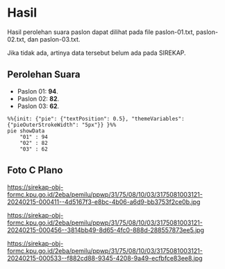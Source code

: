# Hasil

Hasil perolehan suara paslon dapat dilihat pada file paslon-01.txt, paslon-02.txt, dan paslon-03.txt.

Jika tidak ada, artinya data tersebut belum ada pada SIREKAP.

## Perolehan Suara

 * Paslon 01: **94**.
 * Paslon 02: **82**.
 * Paslon 03: **62**.

```mermaid
%%{init: {"pie": {"textPosition": 0.5}, "themeVariables": {"pieOuterStrokeWidth": "5px"}} }%%
pie showData
    "01" : 94
    "02" : 82
    "03" : 62
```
## Foto C Plano

https://sirekap-obj-formc.kpu.go.id/2eba/pemilu/ppwp/31/75/08/10/03/3175081003121-20240215-000411--4d5167f3-e8bc-4b06-a6d9-bb3753f2ce0b.jpg

https://sirekap-obj-formc.kpu.go.id/2eba/pemilu/ppwp/31/75/08/10/03/3175081003121-20240215-000456--3814bb49-8d65-4fc0-888d-288557873ee5.jpg

https://sirekap-obj-formc.kpu.go.id/2eba/pemilu/ppwp/31/75/08/10/03/3175081003121-20240215-000533--f882cd88-9345-4208-9a49-ecfbfce83ee8.jpg
